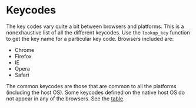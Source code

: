 # Keycodes
The key codes vary quite a bit between browsers and platforms. This is a nonexhaustive list of all the different keycodes. Use the `lookup_key` function to get the key name for a particular key code. Browsers included are:

* Chrome
* Firefox
* IE
* Opera
* Safari

The common keycodes are those that are common to all the platforms (including the host OS). Some keycodes defined on the native host OS do not appear in any of the browsers. See the [table](keycodes/blob/master/keycode.csv).
